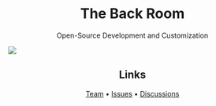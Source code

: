 <h1 align="center">The Back Room</h1>
<p align="center">Open-Source Development and Customization</p>
<img src="https://github.com/user-attachments/assets/06c31b0b-d483-4479-bb0d-57fab34f23e8" align="center">
<h2 align="center">Links</h2>
<p align="center"><a href="pages/TEAM.md">Team</a> • <a href="https://github.com/The-Back-Room/.github/issues">Issues</a> • <a href="https://github.com/orgs/The-Back-Room/discussions">Discussions</a></p>
